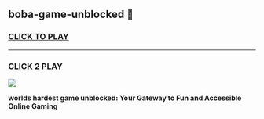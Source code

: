 
## boba-game-unblocked 👋
<h3>
<a href="https://premium.freeplayer.one?title=boba-game-unblocked&ref=14F">CLICK TO PLAY</a></h3>
<hr>

<h3>
<a href="https://premium.freeplayer.one?title=boba-game-unblocked&ref=14F">CLICK 2 PLAY</a>
  
</h3>

<a href="https://premium.freeplayer.one?title=boba-game-unblocked&ref=12F/"><img src="https://clearcache.store/games.png"></a>


**worlds hardest game unblocked: Your Gateway to Fun and Accessible Online Gaming**
